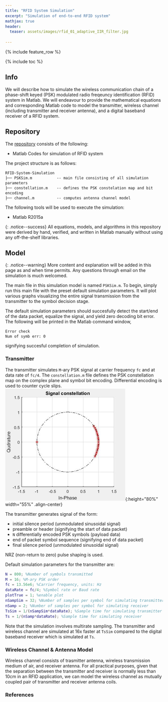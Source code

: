 ```yaml
---
title: "RFID System Simulation"
excerpt: "Simulation of end-to-end RFID system"
mathjax: true
header:
  teaser: assets/images/rfid_01_adaptive_IIR_filter.jpg
  
---
```


{% include feature_row %}

{% include toc %}


## Info
We will describe how to simulate the wireless communication chain of a phase-shift keyed (PSK) modulated radio freqeuncy identification (RFID) system in Matlab. We will endeavour to provide the mathematical equations and corresponding Matlab code to model the transmitter, wireless channel (including transmitter and receiver antenna), and a digital baseband receiver of a RFID system. 

## Repository
The [repository](https://github.com/Adaickalavan/RFID-System-Simulation) consists of the following:  
* Matlab Codes for simulation of RFID system

The project structure is as follows:
```
RFID-System-Simulation        
├── PSKSim.m           -- main file consisting of all simulation parameters
├── constellation.m    -- defines the PSK constelation map and bit encoding
├── channel.m          -- computes antenna channel model
```

The following tools will be used to execute the simulation:
* Matlab R2015a

{: .notice--success}
All equations, models, and algorithms in this repository were derived by hand, verified, and written in Matlab manually without using any off-the-shelf libraries.

## Model

{: .notice--warning}
More content and explanation will be added in this page as and when time permits. Any questions through email on the simulation is much welcomed.

The main file in this simulation model is named `PSKSim.m`. To begin, simply run this main file with the preset default simulation parameters. It will plot various graphs visualizing the entire signal transmission from the transmitter to the symbol decision stage. 

The default simulation parameters should succesfully detect the start/end of the data packet, equalize the signal, and yield zero decoding bit error. The following will be printed in the Matlab command window,
```
Error check
Num of symb err: 0
```
signifying succesful completion of simulation.

### Transmitter
The transmitter simulates `M`-ary PSK signal at carrier frequency `fc` and at data rate of `fc/4`. The `constellation.m` file defines the PSK constellation map on the complex plane and symbol bit encoding. Differential encoding is used to counter cycle slips.
![pic1](/assets/images/rfid_01_constellation_map.jpg){:height="80%" width="55%" .align-center}

The transmitter generates signal of the form:
- initial silence period (unmodulated sinusoidal signal)   
- preamble or header (signifying the start of data packet)
- `N` differentially encoded PSK symbols (payload data)
- end of packet symbol sequence (signifying end of data packet)
- final silence period (unmodulated sinusoidal signal)

NRZ (non-return to zero) pulse shaping is used.

Default simulation parameters for the transmitter are:
```matlab
N = 800; %Number of symbols transmitted
M = 16; %M-ary PSK order
fc = 13.56e6; %Carrier frequency, units: Hz
dataRate = fc/4; %Symbol rate or Baud rate
plotTrue = 1; %enable plot
nSampSim = 32; %Number of samples per symbol for simulating transmitter and channel
nSamp = 2; %Number of samples per symbol for simulating receiver
TsSim = 1/(nSampSim*dataRate); %Sample time for simulating transmitter and channel
Ts = 1/(nSamp*dataRate); %Sample time for simulating receiver
```
Note that the simulation involves multirate sampling. The transmitter and wireless channel are simulated at 16x faster at `TsSim` compared to the digital baseband receiver which is simulated at `Ts`. 

### Wireless Channel & Antenna Model
Wireless channel consists of trasmitter antenna, wireless transmission medium of air, and receiver antenna. For all practical purposes, given that the separation between the transmitter and receiver is normally less than 10cm in an RFID application, we can model the wireless channel as mutually coupled pair of transmitter and receiver antenna coils. 

<!-- Mutual inductance, flux linkage, and circuit equations are described by Karris[^1] in chapter 8.     

computes a seriesRLC-M-parallelRLC antenna channel model

Map bandpass channel transfer function into its lowpass equivalent. Method 1, follows the method described by Jeruchim[^2].

Method 2, follows the method described by Farhang[^3]. Example of Matlab implementation is given on page 364 of the book by line $c=c.^*\exp(-j2\pi[0:length(c)-1]'\times T_{s}f_{c})$ where $c$ is the channel, $T_s$ is the sample time, and $f_c$ is the carrier frequency.


`k` is coupling factor
`Qr` is quality factor of 
`Qc` is quality factor of 
`fres` is the resonance frequency of 
`fres` is the resonance frequency of 


Default simulation parameters for the wireless channel are:
```
k = 0.3; % 0<=k<=1; k is usually comprised between 0.03 and 0.3
Qr = 4;  % Quality factor of receiver antenna
Qc = 3;  % Quality factor of 
fresr = 13.56e6;
fresc = 14e6;
```


### Phase Lock Loop
### Digital Baseband Receiver


 the preamble is used as training sequence by the equalizer) -->


### References
[^1]: S.T. Karris, *Circuit Analysis II with Matlab Applications,* 2nd ed. Fremont California: Orchard Publications, ch. 8, 2003.

[^2]: M.C. Jeruchim, P. Balaban, K.S. Shanmugam, *Simulation of Communication Systems,* 2nd ed. New York: Kluwer Academic Publishers, pp. 143, 2000.

[^3]: B. Farhang-Boroujeny, *Signal Processing Techniques for Software Radios,* 2nd ed. Lulu Publishing House, pp. 50, 2010.